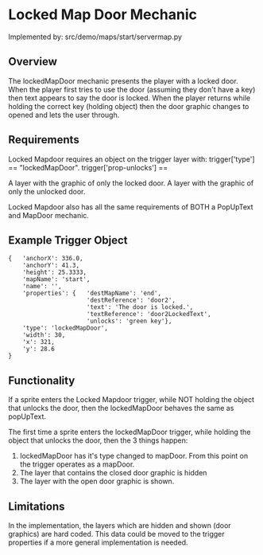 # Locked Map Door Mechanic

Implemented by: src/demo/maps/start/servermap.py

## Overview
The lockedMapDoor mechanic presents the player with a locked door. When the player first tries 
to use the door (assuming they don't have a key) then text appears to say the door is locked. 
When the player returns while holding the correct key (holding object) then the door graphic 
changes to opened and lets the user through.

## Requirements
Locked Mapdoor requires an object on the trigger layer with:
trigger['type'] == "lockedMapDoor".
trigger['prop-unlocks'] == <name of holdable object that unlocks door>

A layer with the graphic of only the locked door.
A layer with the graphic of only the unlocked door.

Locked Mapdoor also has all the same requirements of BOTH a PopUpText and MapDoor mechanic.

## Example Trigger Object
```
{   'anchorX': 336.0,
    'anchorY': 41.3,
    'height': 25.3333,
    'mapName': 'start',
    'name': '',
    'properties': {   'destMapName': 'end',
                      'destReference': 'door2',
                      'text': 'The door is locked.',
                      'textReference': 'door2LockedText',
                      'unlocks': 'green key'},
    'type': 'lockedMapDoor',
    'width': 30,
    'x': 321,
    'y': 28.6
}
```

## Functionality
If a sprite enters the Locked Mapdoor trigger, while NOT holding the object
that unlocks the door, then the lockedMapDoor behaves the same as popUpText.

The first time a sprite enters the lockedMapDoor trigger, while holding the object
that unlocks the door, then the 3 things happen:
1) lockedMapDoor has it's type changed to mapDoor. From this point on the trigger operates
as a mapDoor.
2) The layer that contains the closed door graphic is hidden
3) The layer with the open door graphic is shown.

## Limitations
In the implementation, the layers which are hidden and shown (door graphics)
are hard coded. This data could be moved to the trigger properties if a more
general implementation is needed.